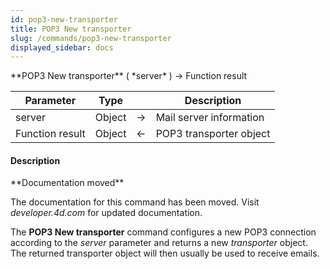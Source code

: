 ```yaml
---
id: pop3-new-transporter
title: POP3 New transporter
slug: /commands/pop3-new-transporter
displayed_sidebar: docs
---
```


<!--REF #_command_.POP3 New transporter.Syntax-->**POP3 New transporter** ( *server* ) -> Function result<!-- END REF-->
<!--REF #_command_.POP3 New transporter.Params-->
| Parameter | Type |  | Description |
| --- | --- | --- | --- |
| server | Object | &srarr; | Mail server information |
| Function result | Object | &larr; | POP3 transporter object |

<!-- END REF-->

#### Description 

<!--REF #_command_.POP3 New transporter.Summary-->**Documentation moved**

The documentation for this command has been moved.<!-- END REF--> Visit *developer.4d.com* for updated documentation.

The **POP3 New transporter** command configures a new POP3 connection according to the *server* parameter and returns a new *transporter* object. The returned transporter object will then usually be used to receive emails.
